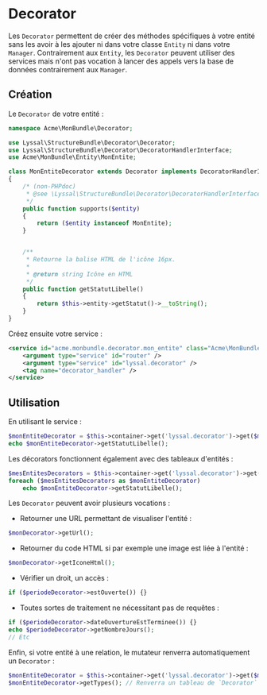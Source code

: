 # Decorator

Les `Decorator` permettent de créer des méthodes spécifiques à votre entité sans les avoir à les ajouter ni dans votre classe `Entity` ni dans votre `Manager`. Contrairement aux `Entity`, les `Decorator` peuvent utiliser des services mais n'ont pas vocation à lancer des appels vers la base de données contrairement aux `Manager`.


## Création

Le `Decorator` de votre entité :

```php
namespace Acme\MonBundle\Decorator;

use Lyssal\StructureBundle\Decorator\Decorator;
use Lyssal\StructureBundle\Decorator\DecoratorHandlerInterface;
use Acme\MonBundle\Entity\MonEntite;

class MonEntiteDecorator extends Decorator implements DecoratorHandlerInterface
{
    /* (non-PHPdoc)
     * @see \Lyssal\StructureBundle\Decorator\DecoratorHandlerInterface::supports()
     */
    public function supports($entity)
    {
        return ($entity instanceof MonEntite);
    }


    /**
     * Retourne la balise HTML de l'icône 16px.
     * 
     * @return string Icône en HTML
     */
    public function getStatutLibelle()
    {
        return $this->entity->getStatut()->__toString();
    }
}
```

Créez ensuite votre service :

```xml
<service id="acme.monbundle.decorator.mon_entite" class="Acme\MonBundle\Decorator\MonEntiteDecorator">
    <argument type="service" id="router" />
    <argument type="service" id="lyssal.decorator" />
    <tag name="decorator_handler" />
</service>
```


## Utilisation

En utilisant le service :
```php
$monEntiteDecorator = $this->container->get('lyssal.decorator')->get($monEntite);
echo $monEntiteDecorator->getStatutLibelle();
```

Les décorators fonctionnent également avec des tableaux d'entités :
```php
$mesEntitesDecorators = $this->container->get('lyssal.decorator')->get($mesEntites);
foreach ($mesEntitesDecorators as $monEntiteDecorator)
    echo $monEntiteDecorator->getStatutLibelle();
```

Les `Decorator` peuvent avoir plusieurs vocations :

* Retourner une URL permettant de visualiser l'entité :
```php
$monDecorator->getUrl();
```
* Retourner du code HTML si par exemple une image est liée à l'entité :
```php
$monDecorator->getIconeHtml();
```
* Vérifier un droit, un accès :
```php
if ($periodeDecorator->estOuverte()) {}
```
* Toutes sortes de traitement ne nécessitant pas de requêtes :
```php
if ($periodeDecorator->dateOuvertureEstTerminee()) {}
echo $periodeDecorator->getNombreJours();
// Etc
```

Enfin, si votre entité à une relation, le mutateur renverra automatiquement un `Decorator` :
```php
$monEntiteDecorator = $this->container->get('lyssal.decorator')->get($monEntite);
$monEntiteDecorator->getTypes(); // Renverra un tableau de `Decorator` si `MonEntiteTypeDecorator` existe
```
